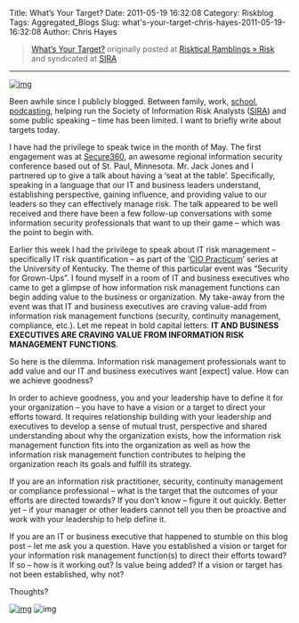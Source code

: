 Title: What’s Your Target?
Date: 2011-05-19 16:32:08
Category: Riskblog
Tags: Aggregated_Blogs
Slug: what's-your-target-chris-hayes-2011-05-19-16:32:08
Author: Chris Hayes

>[What’s Your Target?](http://risktical.com/2011/05/19/what%e2%80%99s-your-target/) originally posted at [Risktical Ramblings » Risk](http://risktical.com) and syndicated at [SIRA](http://societyinforisk.org)
***
[![img](http://risktical.files.wordpress.com/2011/05/target_05192011.jpg?w=450&h=308 "target_05192011")](http://risktical.files.wordpress.com/2011/05/target_05192011.jpg)

Been awhile since I publicly blogged. Between family, work, [school](http://www.osu.edu/), [podcasting](http://riskhose.com/), helping run the Society of Information Risk Analysts ([SIRA](http://societyinforisk.org/)) and some public speaking – time has been limited. I want to briefly write about targets today.

I have had the privilege to speak twice in the month of May. The first engagement was at [Secure360](http://secure360.org/2011-sessions), an awesome regional information security conference based out of St. Paul, Minnesota. Mr. Jack Jones and I partnered up to give a talk about having a ‘seat at the table’. Specifically, speaking in a language that our IT and business leaders understand, establishing perspective, gaining influence, and providing value to our leaders so they can effectively manage risk. The talk appeared to be well received and there have been a few follow-up conversations with some information security professionals that want to up their game – which was the point to begin with.

Earlier this week I had the privilege to speak about IT risk management – specifically IT risk quantification – as part of the ‘[CIO Practicum](http://webapps.uky.edu/ukitdev/content/cio-practicum)’ series at the University of Kentucky. The theme of this particular event was “Security for Grown-Ups”. I found myself in a room of IT and business executives who came to get a glimpse of how information risk management functions can begin adding value to the business or organization. My take-away from the event was that IT and business executives are craving value-add from information risk management functions (security, continuity management, compliance, etc.). Let me repeat in bold capital letters: **IT AND BUSINESS EXECUTIVES ARE CRAVING VALUE FROM INFORMATION RISK MANAGEMENT FUNCTIONS**.

So here is the dilemma. Information risk management professionals want to add value and our IT and business executives want [expect] value. How can we achieve goodness?

In order to achieve goodness, you and your leadership have to define it for your organization – you have to have a vision or a target to direct your efforts toward. It requires relationship building with your leadership and executives to develop a sense of mutual trust, perspective and shared understanding about why the organization exists, how the information risk management function fits into the organization as well as how the information risk management function contributes to helping the organization reach its goals and fulfill its strategy.

If you are an information risk practitioner, security, continuity management or compliance professional – what is the target that the outcomes of your efforts are directed towards? If you don’t know – figure it out quickly. Better yet – if your manager or other leaders cannot tell you then be proactive and work with your leadership to help define it.

If you are an IT or business executive that happened to stumble on this blog post – let me ask you a question. Have you established a vision or target for your information risk management function(s) to direct their efforts toward? If so – how is it working out? Is value being added? If a vision or target has not been established, why not?

Thoughts?

[![img](http://feeds.wordpress.com/1.0/comments/risktical.wordpress.com/375/)](http://feeds.wordpress.com/1.0/gocomments/risktical.wordpress.com/375/) ![img](http://stats.wordpress.com/b.gif?host=risktical.com&blog=4314091&post=375&subd=risktical&ref=&feed=1)



